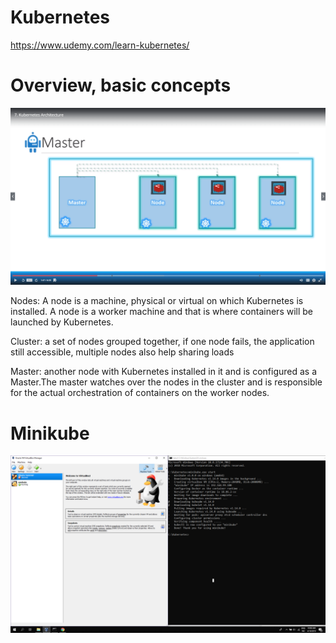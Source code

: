 # Kubernetes
https://www.udemy.com/learn-kubernetes/

# Overview, basic concepts

 ![Alt Text](https://github.com/duozhanggithub/Kubernetes/blob/master/Kubernets%20architecture.png)

Nodes: A node is a machine, physical or virtual on which Kubernetes is installed. A node is a worker machine and that is where containers will be launched by Kubernetes.

Cluster: a set of nodes grouped together, if one node fails, the application still accessible, multiple nodes also help sharing loads

Master: another node with Kubernetes installed in it and is configured as a Master.The master watches over the nodes in the cluster and is responsible for the actual orchestration of containers on the worker nodes.

# Minikube

![Alt Text](https://github.com/duozhanggithub/Kubernetes/blob/master/Minikube.png)
